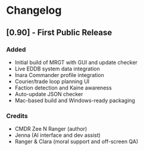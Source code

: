 # Changelog

## [0.90] - First Public Release

### Added
- Initial build of MRGT with GUI and update checker
- Live EDDB system data integration
- Inara Commander profile integration
- Courier/trade loop planning UI
- Faction detection and Kaine awareness
- Auto-update JSON checker
- Mac-based build and Windows-ready packaging

### Credits
- CMDR Zee N Ranger (author)
- Jenna (AI interface and dev assist)
- Ranger & Clara (moral support and off-screen QA)
